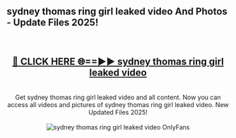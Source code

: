 <h2>sydney thomas ring girl leaked video And Photos - Update Files 2025!</h2>
<br>
<div align="center">
<h2><a href="https://top-ai-tools.click/QrbHav" rel="nofollow">🔴 CLICK HERE 🌐==►► sydney thomas ring girl leaked video</a></h2>
<br>
Get sydney thomas ring girl leaked video and all content. Now you can access all videos and pictures of sydney thomas ring girl leaked video. New Updated Files 2025!
<br>
<br>
<a href="https://top-ai-tools.click/QrbHav" rel="nofollow" data-target="animated-image.originalLink"><img src="https://i.ibb.co.com/WyWwxjT/player-gif2.gif" alt="sydney thomas ring girl leaked video OnlyFans" style="max-width: 100%; display: inline-block;" data-target="animated-image.originalImage"></a>
</div>
<br>